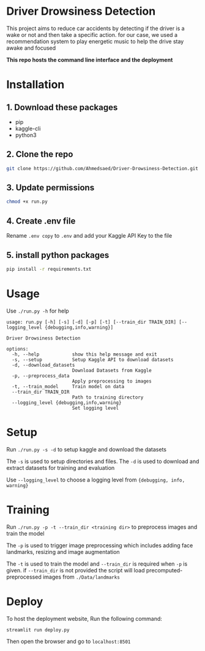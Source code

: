 # Driver Drowsiness Detection

This project aims to reduce car accidents by detecting if the driver is a wake or not and then take a specific action. for our case, we used a recommendation system to play energetic music to help the drive stay awake and focused

**This repo hosts the command line interface and the deployment**

# Installation
## 1. Download these packages

- pip
- kaggle-cli
- python3

## 2. Clone the repo
```bash
git clone https://github.com/Ahmedsaed/Driver-Drowsiness-Detection.git
```

## 3. Update permissions 
```bash
chmod +x run.py 
``` 

## 4. Create .env file
Rename `.env copy` to `.env` and add your Kaggle API Key to the file 


## 5. install python packages
```bash
pip install -r requirements.txt
```

# Usage
Use `./run.py -h` for help

```
usage: run.py [-h] [-s] [-d] [-p] [-t] [--train_dir TRAIN_DIR] [--logging_level {debugging,info,warning}]

Driver Drowsiness Detection

options:
  -h, --help            show this help message and exit
  -s, --setup           Setup Kaggle API to download datasets
  -d, --download_datasets
                        Download Datasets from Kaggle
  -p, --preprocess_data
                        Apply preprocessing to images
  -t, --train_model     Train model on data
  --train_dir TRAIN_DIR
                        Path to training directory
  --logging_level {debugging,info,warning}
                        Set logging level
```

# Setup
Run `./run.py -s -d` to setup kaggle and download the datasets

The `-s` is used to setup directories and files. The `-d` is used to download and extract datasets for training and evaluation

Use `--logging_level` to choose a logging level from `{debugging, info, warning}`

# Training 
Run `./run.py -p -t --train_dir <training dir>`  to preprocess images and train the model

The `-p` is used to trigger image preprocessing which includes adding face landmarks, resizing and image augmentation

The `-t` is used to train the model and `--train_dir` is required when `-p` is given.
if `--train_dir` is not provided the script will load precomputed-preprocessed images from `./Data/landmarks`

# Deploy 
To host the deployment website, Run the following command:
```bash
streamlit run deploy.py
```
Then open the browser and go to `localhost:8501`